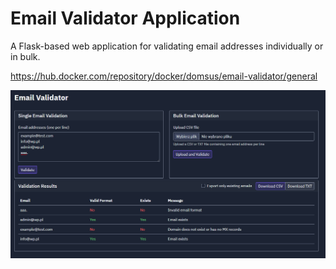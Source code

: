 # Email Validator Application
A Flask-based web application for validating email addresses individually or in bulk.

https://hub.docker.com/repository/docker/domsus/email-validator/general

![Validator Output](validator.png)
